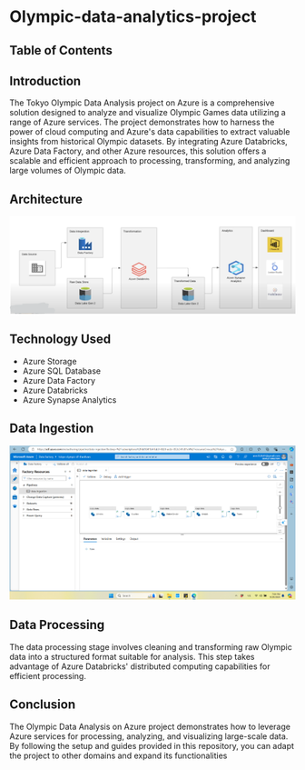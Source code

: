 # Olympic-data-analytics-project

## Table of Contents
## Introduction
The Tokyo Olympic Data Analysis project on Azure is a comprehensive solution designed to analyze and visualize Olympic Games data utilizing a range of Azure services. The project demonstrates how to harness the power of cloud computing and Azure's data capabilities to extract valuable insights from historical Olympic datasets. By integrating Azure Databricks, Azure Data Factory, and other Azure resources, this solution offers a scalable and efficient approach to processing, transforming, and analyzing large volumes of Olympic data.
## Architecture
![Architecture](img/architecture.png)
## Technology Used
- Azure Storage  
- Azure SQL Database
- Azure Data Factory
- Azure Databricks
- Azure Synapse Analytics
## Data Ingestion
![DataFactory](img/DataFactory.png)
## Data Processing

The data processing stage involves cleaning and transforming raw Olympic data into a structured format suitable for analysis. This step takes advantage of Azure Databricks' distributed computing capabilities for efficient processing.
## Conclusion
The Olympic Data Analysis on Azure project demonstrates how to leverage Azure services for processing, analyzing, and visualizing large-scale data. By following the setup and guides provided in this repository, you can adapt the project to other domains and expand its functionalities


